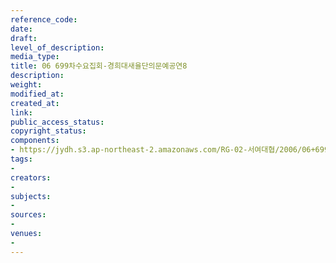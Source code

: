 ```yaml
---
reference_code: 
date: 
draft: 
level_of_description: 
media_type: 
title: 06 699차수요집회-경희대새율단의문예공연8
description: 
weight: 
modified_at: 
created_at: 
link: 
public_access_status: 
copyright_status: 
components:
- https://jydh.s3.ap-northeast-2.amazonaws.com/RG-02-서여대협/2006/06+699차수요집회-경희대새율단의문예공연8.jpg
tags:
- 
creators:
- 
subjects:
- 
sources:
- 
venues:
- 
---
```

